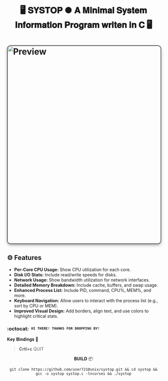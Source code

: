 <div align="center">
  <h1>🖥️ <strong>𝐒𝐘𝐒𝐓𝐎𝐏 ● 𝐀 𝐌𝐢𝐧𝐢𝐦𝐚𝐥 𝐒𝐲𝐬𝐭𝐞𝐦 𝐈𝐧𝐟𝐨𝐫𝐦𝐚𝐭𝐢𝐨𝐧 𝐏𝐫𝐨𝐠𝐫𝐚𝐦 𝐰𝐫𝐢𝐭𝐞𝐧 𝐢𝐧 𝐂</strong> 🖥️</h1>
</div>

<h1>
      <img src="showcase/systop.png" align="center" alt="Preview" width="650" style="display: block; margin: 32px auto; border: 2px solid #555; border-radius: 12px; box-shadow: 0 4px 10px rgba(0, 0, 0, 0.3);">
</div>
</div> 


## ⚙️ Features
- **Per-Core CPU Usage:** Show CPU utilization for each core.
- **Disk I/O Stats:** Include read/write speeds for disks.
- **Network Usage:** Show bandwidth utilization for network interfaces.
- **Detailed Memory Breakdown:** Include cache, buffers, and swap usage.
- **Enhanced Process List:** Include PID, command, CPU%, MEM%, and more.
- **Keyboard Navigation:** Allow users to interact with the process list (e.g., sort by CPU or MEM).
- **Improved Visual Design:** Add borders, align text, and use colors to highlight critical stats.

### :octocat: ‎ <sup><sub><samp>HI THERE! THANKS FOR DROPPING BY!</samp></sub></sup>

𝐊𝐞𝐲 𝐁𝐢𝐧𝐝𝐢𝐧𝐠𝐬 🔑

> **Crtl+c** QUIT

<div align="center">


𝐁𝐔𝐈𝐋𝐃 📦

```git clone https://github.com/user7210unix/systop.git && cd systop && gcc -o systop systop.c -lncurses && ./systop```
